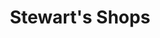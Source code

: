 ---
title: "Stewart's Shops"
url: /johnstown/stewarts-shops-north-comrie-avenue/
shop: convenience
---